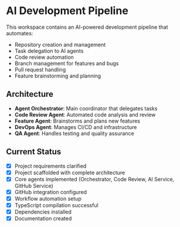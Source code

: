 <!-- AI-Powered GitHub Development Pipeline Instructions -->

# AI Development Pipeline

This workspace contains an AI-powered development pipeline that automates:
- Repository creation and management
- Task delegation to AI agents
- Code review automation
- Branch management for features and bugs
- Pull request handling
- Feature brainstorming and planning

## Architecture
- **Agent Orchestrator**: Main coordinator that delegates tasks
- **Code Review Agent**: Automated code analysis and review
- **Feature Agent**: Brainstorms and plans new features
- **DevOps Agent**: Manages CI/CD and infrastructure
- **QA Agent**: Handles testing and quality assurance

## Current Status
- [x] Project requirements clarified
- [x] Project scaffolded with complete architecture
- [x] Core agents implemented (Orchestrator, Code Review, AI Service, GitHub Service)
- [x] GitHub integration configured
- [x] Workflow automation setup
- [x] TypeScript compilation successful
- [x] Dependencies installed
- [x] Documentation created
